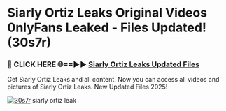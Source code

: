 # Siarly Ortiz Leaks Original Videos 0nlyFans Leaked - Files Updated! (30s7r)

<h3>🔴 CLICK HERE 🌐==►► <a href="https://tinyurl.com/brd5kh86" rel="nofollow">Siarly Ortiz Leaks Updated Files</a></h3>

Get Siarly Ortiz Leaks and all content. Now you can access all videos and pictures of Siarly Ortiz Leaks. New Updated Files 2025!

[![30s7r](https://i.imgur.com/K7sEzmb.gif)](https://tinyurl.com/brd5kh86)
siarly ortiz leak